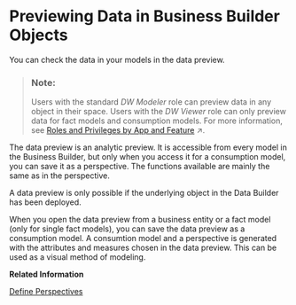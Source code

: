 <!-- loio3c58d6eb6b8b49e99e25a795f65e7173 -->

# Previewing Data in Business Builder Objects

You can check the data in your models in the data preview.

> ### Note:  
> Users with the standard *DW Modeler* role can preview data in any object in their space. Users with the *DW Viewer* role can only preview data for fact models and consumption models. For more information, see [Roles and Privileges by App and Feature](https://help.sap.com/viewer/935116dd7c324355803d4b85809cec97/DEV_CURRENT/en-US/2d8b7d04dcae402f911d119437ce0a74.html "Review the standard roles and the privileges needed to access apps, tools, and other features of SAP Datasphere.") :arrow_upper_right:.

The data preview is an analytic preview. It is accessible from every model in the Business Builder, but only when you access it for a consumption model, you can save it as a perspective. The functions available are mainly the same as in the perspective.

A data preview is only possible if the underlying object in the Data Builder has been deployed.

When you open the data preview from a business entity or a fact model \(only for single fact models\), you can save the data preview as a consumption model. A consumtion model and a perspective is generated with the attributes and measures chosen in the data preview. This can be used as a visual method of modeling.

**Related Information**  


[Define Perspectives](define-perspectives-ce26fd3.md "Perspectives are reusable configurations that contain a subset of a consumption models attributes, measures and parameters.")

